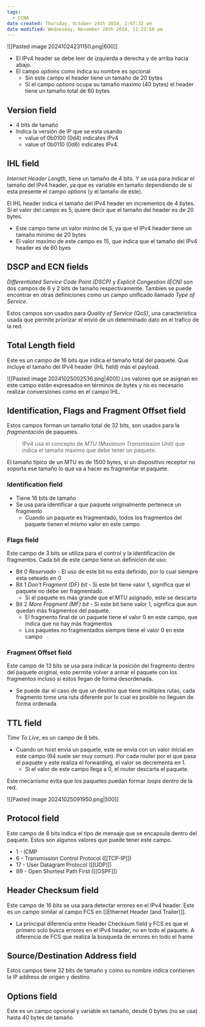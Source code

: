 ```yaml
---
tags:
  - CCNA
date created: Thursday, October 24th 2024, 2:07:32 am
date modified: Wednesday, November 20th 2024, 11:33:50 pm
---
```

![[Pasted image 20241024231150.png|600]]

- El IPv4 header se debe leer de izquierda a derecha y de arriba hacia abajo. 
- El campo _options_ como indica su nombre es opcional
	- Sin este campo el header tiene un tamaño de 20 bytes 
	- Si el campo _options_ ocupa su tamaño maximo (40 bytes) el header tiene un tamaño total de 60 bytes


##  Version field 
- 4 bits de tamaño 
- Indica la versión de IP que se esta usando 
	- value of 0b0100 (0d4) indicates IPv4 
	- value of 0b0110 (0d6) indicates IPv4.

## IHL field 
_Internet Header Length_, tiene un tamaño de 4 bits. Y se usa para indicar el tamaño del IPv4 header, ya que es variable en tamaño dependiendo de si esta presente el campo _options_ (y el tamaño de este).

El IHL header indica el tamaño del IPv4 header en incrementos de 4 bytes. Si el valor del campo es 5, quiere decir que el tamaño del header es de 20 bytes.
-  Este campo tiene un valor minino de 5, ya que el IPv4 header tiene un tamaño minimo de 20 bytes 
- El valor maximo de este campo es 15, que indica que el tamaño del IPv4 header es de 60 byes 

## DSCP and ECN fields 
_Differentiated Service Code Point (DSCP)_ y _Explicit Congestion (ECN)_ son dos campos de 6 y 2 bits de tamaño respectivamente. Tambien se puede encontrar en otras definiciones como un campo unificado llamado _Type of Service_.

Estos campos son usados para _Quality of Service (QoS)_, una característica usada que permite priorizar el envió de un determinado dato en el trafico de la red. 

## Total Length field 
Este es un campo de 16 bits que indica el tamaño total del paquete. Que incluye el tamaño del IPv4 header (IHL field) más el payload. 

![[Pasted image 20241025002536.png|400]]
Los valores que se asignan en este campo están expresados en términos de bytes y no es necesario realizar conversiones como en el campo IHL.

## Identification, Flags and Fragment Offset field 
Estos campos forman un tamaño total de 32 bits, son usados para la *fragmentación* de paquetes.

> IPv4 usa el concepto de _MTU (Maximum Transmission Unit)_ que indica el tamaño maximo que debe tener un paquete. 

El tamaño típico de un MTU es de 1500 bytes, si un dispositivo receptor no soporta ese tamaño lo que va a hacer es fragmentar el paquete. 

### Identification field 
- Tiene 16 bits de tamaño
- Se usa para identificar a que paquete originalmente pertenece un fragmento 
	- Cuando un paquete es fragmentado, todos los fragmentos del paquete tienen el mismo valor en este campo 

### Flags field 
Este campo de 3 bits se utiliza para el control y la identificación de fragmentos. Cada bit de este campo tiene un definición de uso:
- Bit 0 _Reservado_ - El uso de este bit no esta definido, por lo cual siempre esta seteado en 0
- Bit 1 _Don't Fragment (DF) bit_ - Si este bit tiene valor 1, significa que el paquete no debe ser fragmentado. 
	- Si el paquete es más grande que el MTU asignado, este se descarta 
- Bit 2 _More Fragment (MF) bit_ - Si este bit tiene valor 1, significa que aun quedan más fragmentos del paquete.
	- El fragmento final de un paquete tiene el valor 0 en este campo, que indica que no hay más fragmentos 
	- Los paquetes no fragmentados siempre tiene el valor 0 en este campo 

### Fragment Offset field 
Este campo de 13 bits se usa para indicar la posición del fragmento dentro del paquete original, esto permite volver a armar el paquete con los fragmentos incluso si estos llegan de forma desordenada. 
- Se puede dar el caso de que un destino que tiene múltiples rutas, cada fragmento tome una ruta diferente por lo cual es posible no lleguen de forma ordenada

## TTL field 
_Time To Live_, es un campo de 8 bits.  
- Cuando un host envia un paquete, este se envia con un valor inicial en este campo (64 suele ser muy comun). Por cada router por el que pasa el paquete y este realiza el forwarding, el valor se decrementa en 1. 
	- Si el valor de este campo llega a 0, el router descarta el paquete.

Este mecanismo evita que los paquetes puedan formar _loops_ dentro de la red. 

![[Pasted image 20241025091950.png|500]]

## Protocol field 
Este campo de 8 bits indica el tipo de mensaje que se encapsula dentro del paquete. Estos son algunos valores que puede tener este campo. 
- 1 - ICMP 
- 6 - Transmission Control Protocol ([[TCP-IP]])
- 17 - User Datagram Protocol ([[UDP]])
- 89 - Open Shortest Path First ([[OSPF]])

## Header Checksum field 
Este campo de 16 bits se usa para detectar errores en el IPv4 header. Este es un campo similar al campo FCS en [[Ethernet Header (and Trailer)]]. 
- La principal diferencia entre Header Checksum field y FCS es que el primero solo busca errores en el IPv4 header, no en todo el paquete. A diferencia de FCS que realiza la busqueda de errores en todo el frame

## Source/Destination Address field 
Estos campos tiene 32 bits de tamaño y como su nombre indica contienen la IP address de origen y destino. 

## Options field 
Este es un campo opcional y variable en tamaño, desde 0 bytes (no se usa) hasta 40 bytes de tamaño. 